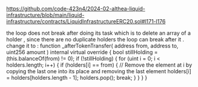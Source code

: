 https://github.com/code-423n4/2024-02-althea-liquid-infrastructure/blob/main/liquid-infrastructure/contracts/LiquidInfrastructureERC20.sol#l171-l176

the loop does not break after doing its task which is to delete an array of a holder , since there are no duplicate holders the loop can break after it . 
change it to :
    function _afterTokenTransfer(
        address from,
        address to,
        uint256 amount
    ) internal virtual override {
        bool stillHolding = (this.balanceOf(from) != 0);
        if (!stillHolding) {
            for (uint i = 0; i < holders.length; i++) {
                if (holders[i] == from) {
                    // Remove the element at i by copying the last one into its place and removing the last element
                    holders[i] = holders[holders.length - 1];
                    holders.pop();
                    break;
                }
            }
        }
    }